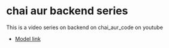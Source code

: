 # chai aur backend series

This is a video series on backend on chai_aur_code on youtube

- [Model link](https://app.eraser.io/workspace/YtPqZ...)